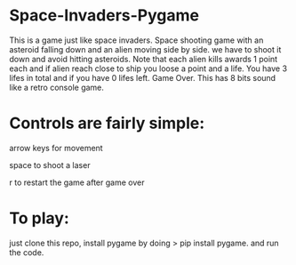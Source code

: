 # Space-Invaders-Pygame

This is a game just like space invaders. Space shooting game with an asteroid falling down and an alien moving side by side. we have to shoot it down and avoid hitting asteroids. Note that each alien kills
awards 1 point each and if alien reach close to ship you loose a point and a life. You have 3 lifes in total and if you have 0 lifes left. Game Over. This has 8 bits sound like a retro console game. 

# Controls are fairly simple:

arrow keys for movement

space to shoot a laser

r to restart the game after game over

# To play:

just clone this repo, install pygame by doing > pip install pygame.
and run the code.
